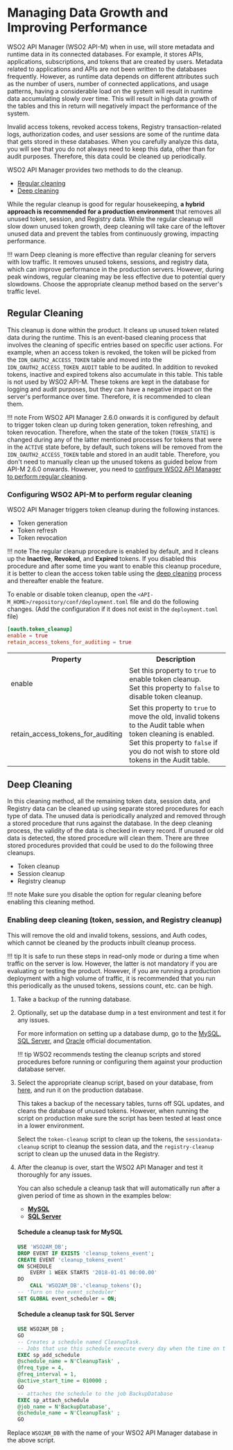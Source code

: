 # Managing Data Growth and Improving Performance

WSO2 API Manager (WSO2 API-M) when in use, will store metadata and runtime data in its connected databases. For example, it stores APIs, applications, subscriptions, and tokens that are created by users. Metadata related to applications and APIs are not been written to the databases frequently. However, as runtime data depends on different attributes such as the number of users, number of connected applications, and usage patterns, having a considerable load on the system will result in runtime data accumulating slowly over time. This will result in high data growth of the tables and this in return will negatively impact the performance of the system. 

Invalid access tokens, revoked access tokens, Registry transaction-related logs, authorization codes, and user sessions are some of the runtime data that gets stored in these databases. When you carefully analyze this data, you will see that you do not always need to keep this data, other than for audit purposes. Therefore, this data could be cleaned up periodically.

WSO2 API Manager provides two methods to do the cleanup.
 
   -  [Regular cleaning](#regular-cleaning)
   -  [Deep cleaning](#deep-cleaning)
   
While the regular cleanup is good for regular housekeeping, **a hybrid approach is recommended for a production environment** that removes all unused token, session, and Registry data. While the regular cleanup will slow down unused token growth, deep cleaning  will take care of the leftover unused data and prevent the tables from continuously growing, impacting performance.   

!!! warn
    Deep cleaning is more effective than regular cleaning for servers with low traffic. It removes unused tokens, sessions, and registry data, which can improve performance in the production servers. However, during peak windows, regular cleaning may be less effective due to potential query slowdowns. Choose the appropriate cleanup method based on the server's traffic level.

## Regular Cleaning
This cleanup is done within the product. It cleans up unused token related data during the runtime. This is an event-based cleaning process that involves the cleaning of specific entries based on specific user actions. For example, when an access token is revoked, the token will be picked from the `IDN_OAUTH2_ACCESS_TOKEN` table and moved into the `IDN_OAUTH2_ACCESS_TOKEN_AUDIT` table to be audited. In addition to revoked tokens,  inactive and expired tokens also accumulate in this table. This table is not used by WSO2 API-M. These tokens are kept in the database for logging and audit purposes, but they can have a negative impact on the server's performance over time. Therefore, it is recommended to clean them.

!!! note
    From WSO2 API Manager 2.6.0 onwards it is configured by default to trigger token clean up during token generation, token refreshing, and token revocation. Therefore, when the state of the token (`TOKEN_STATE`) is changed during any of the latter mentioned processes for tokens that were in the `ACTIVE` state before, by default, such tokens will be removed from the `IDN_OAUTH2_ACCESS_TOKEN` table and stored in an audit table. Therefore, you don't need to manually clean up the unused tokens as guided below from API-M 2.6.0 onwards. However, you need to [configure WSO2 API Manager to perform regular cleaning](#configuring-wso2-api-m-to-perform-regular-cleaning).
   
### Configuring WSO2 API-M to perform regular cleaning

WSO2 API Manager triggers token cleanup during the following instances.

-   Token generation
-   Token refresh
-   Token revocation

!!! note
    The regular cleanup procedure is enabled by default, and it cleans up the **Inactive**, **Revoked**, and **Expired** tokens. If you disabled this procedure and after some time you want to enable this cleanup procedure, it is better to clean the access token table using the [deep cleaning](#deep-cleaning) process and thereafter enable the feature.

To enable or disable token cleanup, open the `<API-M_HOME>/repository/conf/deployment.toml` file and do the following changes. (Add the configuration if it does not exist in the `deployment.toml` file)

``` toml
[oauth.token_cleanup]
enable = true
retain_access_tokens_for_auditing = true
```

<table>
<colgroup>
<col width="30%" />
<col width="70%" />
</colgroup>
<tr class="even">
<th><b>Property</b></th>
<th><b>Description</b></th>
</tr>
<tr class="even">
<td>enable</td>
<td>Set this property to <code>true</code> to enable token cleanup. </br>Set this property to <code>false</code> to disable token cleanup.</td>
</tr>
<tr class="even">
<td>retain_access_tokens_for_auditing</td>
<td>Set this property to <code>true</code> to move the old, invalid tokens to the Audit table when token cleaning is enabled. </br>Set this property to <code>false</code> if you do not wish to store old tokens in the Audit table.</td>
</tr>
</table>


## Deep Cleaning
In this cleaning method, all the remaining token data, session data, and Registry data can be cleaned up using separate stored procedures for each type of data. The unused data is periodically analyzed and removed through a stored procedure that runs against the database. In the deep cleaning process, the validity of the data is checked in every record. If unused or old data is detected, the stored procedure will clean them. There are three stored procedures provided that could be used to do the following three cleanups.   

   - Token cleanup
   - Session cleanup 
   - Registry cleanup 

!!! note
    Make sure you disable the option for regular cleaning before enabling this cleaning method.

### Enabling deep cleaning (token, session, and Registry cleanup)

This will remove the old and invalid tokens, sessions, and Auth codes, which cannot be cleaned by the products inbuilt cleanup process.

!!! tip
    It is safe to run these steps in read-only mode or during a time when traffic on the server is low. However, the latter is not mandatory if you are evaluating or testing the product. However, if you are running a production deployment with a high volume of traffic, it is recommended that you run this periodically as the unused tokens, sessions count, etc. can be high.

1. Take a backup of the running database.
2. Optionally, set up the database dump in a test environment and test it for any issues.

     For more information on setting up a database dump, go to the [MySQL](https://dev.mysql.com/doc/refman/5.7/en/mysqldump.html#mysqldump-syntax), [SQL Server](https://docs.microsoft.com/en-us/sql/relational-databases/backup-restore/create-a-full-database-backup-sql-server), and [Oracle](https://docs.oracle.com/cd/E11882_01/backup.112/e10642/rcmbckba.htm#BRADV8138) official documentation.

    !!! tip
        WSO2 recommends testing the cleanup scripts and stored procedures before running or configuring them against your production database server.

3. Select the appropriate cleanup script, based on your database, from [here](https://github.com/wso2/carbon-identity-framework/tree/master/features/identity-core/org.wso2.carbon.identity.core.server.feature/resources/dbscripts/stored-procedures), and run it on the production database. 

     This takes a backup of the necessary tables, turns off SQL updates, and cleans the database of unused tokens. However, when running the script on production make sure the script has been tested at least once in a lower environment.
  
     Select the `token-cleanup` script to clean up the tokens, the `sessiondata-cleanup` script to cleanup the session data, and the `registry-cleanup` script to clean up the unused data in the Registry.

4. After the cleanup is over, start the WSO2 API Manager and test it thoroughly for any issues.

     You can also schedule a cleanup task that will automatically run after a given period of time as shown in the examples below:

    -   [**MySQL**](#schedule-task-for-mysql)
    -   [**SQL Server**](#schedule-task-for-sql-server)
 
    #### Schedule a cleanup task for MySQL
    ``` sql
    USE 'WSO2AM_DB';
    DROP EVENT IF EXISTS 'cleanup_tokens_event';
    CREATE EVENT 'cleanup_tokens_event'
    ON SCHEDULE
        EVERY 1 WEEK STARTS '2018-01-01 00:00.00'
    DO
        CALL 'WSO2AM_DB'.'cleanup_tokens'();
    -- 'Turn on the event_scheduler'
    SET GLOBAL event_scheduler = ON;

    ```
    #### Schedule a cleanup task for SQL Server

    ``` sql
    USE WSO2AM_DB ;
    GO
    -- Creates a schedule named CleanupTask.  
    -- Jobs that use this schedule execute every day when the time on the server is 01:00.  
    EXEC sp_add_schedule
    @schedule_name = N'CleanupTask' ,
    @freq_type = 4,
    @freq_interval = 1,
    @active_start_time = 010000 ;
    GO
    -- attaches the schedule to the job BackupDatabase
    EXEC sp_attach_schedule
    @job_name = N'BackupDatabase',
    @schedule_name = N'CleanupTask' ;
    GO
    ```

Replace `WSO2AM_DB` with the name of your WSO2 API Manager database in the above script.
